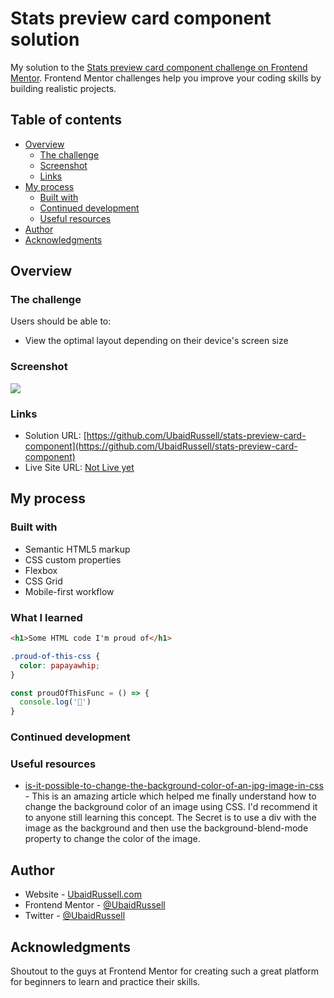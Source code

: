 # Stats preview card component solution

My solution to the [Stats preview card component challenge on Frontend Mentor](https://www.frontendmentor.io/challenges/stats-preview-card-component-8JqbgoU62). Frontend Mentor challenges help you improve your coding skills by building realistic projects. 

## Table of contents

- [Overview](#overview)
  - [The challenge](#the-challenge)
  - [Screenshot](#screenshot)
  - [Links](#links)
- [My process](#my-process)
  - [Built with](#built-with)
  - [Continued development](#continued-development)
  - [Useful resources](#useful-resources)
- [Author](#author)
- [Acknowledgments](#acknowledgments)

## Overview

### The challenge

Users should be able to:

- View the optimal layout depending on their device's screen size

### Screenshot

![](./screenshot.jpg)

### Links

- Solution URL: [https://github.com/UbaidRussell/stats-preview-card-component](https://github.com/UbaidRussell/stats-preview-card-component)
- Live Site URL: [Not Live yet](#)

## My process

### Built with

- Semantic HTML5 markup
- CSS custom properties
- Flexbox
- CSS Grid
- Mobile-first workflow


### What I learned

```html
<h1>Some HTML code I'm proud of</h1>
```
```css
.proud-of-this-css {
  color: papayawhip;
}
```
```js
const proudOfThisFunc = () => {
  console.log('🎉')
}
```

### Continued development

### Useful resources

- [is-it-possible-to-change-the-background-color-of-an-jpg-image-in-css](https://stackoverflow.com/questions/66942952/is-it-possible-to-change-the-background-color-of-an-jpg-image-in-css) - This is an amazing article which helped me finally understand how to change the background color of an image using CSS. I'd recommend it to anyone still learning this concept. The Secret is to use a div with the image as the background and then use the background-blend-mode property to change the color of the image.
## Author

- Website - [UbaidRussell.com](https://ubaidrussell.com/)
- Frontend Mentor - [@UbaidRussell](https://www.frontendmentor.io/profile/UbaidRussell)
- Twitter - [@UbaidRussell](https://www.twitter.com/UbaidRussell)


## Acknowledgments
Shoutout to the guys at Frontend Mentor for creating such a great platform for beginners to learn and practice their skills.